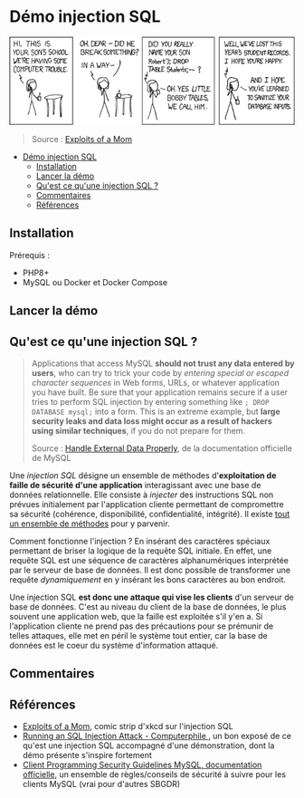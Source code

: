 # Démo injection SQL

![](assets/exploits_of_a_mom.png)

> Source : [Exploits of a Mom](https://xkcd.com/327/)

- [Démo injection SQL](#démo-injection-sql)
  - [Installation](#installation)
  - [Lancer la démo](#lancer-la-démo)
  - [Qu'est ce qu'une injection SQL ?](#quest-ce-quune-injection-sql-)
  - [Commentaires](#commentaires)
  - [Références](#références)


## Installation

Prérequis :

- PHP8+
- MySQL ou Docker et Docker Compose

## Lancer la démo


## Qu'est ce qu'une injection SQL ?

> Applications that access MySQL **should not trust any data entered by users**, who can try to trick your code by *entering special or* *escaped character sequences* in Web forms, URLs, or whatever application you have built. Be sure that your application remains secure if a user tries to perform SQL injection by entering something like `; DROP DATABASE mysql;` into a form. This is an extreme example, but **large security leaks and data loss might occur as a result of hackers using similar techniques**, if you do not prepare for them. 
>   
> Source : [Handle External Data Properly](https://dev.mysql.com/doc/refman/5.7/en/secure-client-programming.html), de la documentation officielle de MySQL

Une *injection SQL* désigne un ensemble de méthodes d'**exploitation de faille de sécurité d'une application** interagissant avec une base de données relationnelle. Elle consiste à *injecter* des instructions SQL non prévues initialement par l'application cliente permettant de compromettre sa sécurité (cohérence, disponibilité, confidentialité, intégrité). Il existe [tout un ensemble de méthodes](https://fr.wikipedia.org/wiki/Injection_SQL) pour y parvenir.

Comment fonctionne l'injection ? En insérant des caractères spéciaux permettant de briser la logique de la requête SQL initiale. En effet, une requête SQL est une séquence de caractères alphanumériques interprétée par le serveur de base de données. Il est donc possible de transformer une requête *dynamiquement* en y insérant les bons caractères au bon endroit.

Une injection SQL **est donc une attaque qui vise les clients** d'un serveur de base de données. C'est au niveau du client de la base de données, le plus souvent une application web, que la faille est exploitée s'il y'en a. Si l'application cliente ne prend pas des précautions pour se prémunir de telles attaques, elle met en péril le système tout entier, car la base de données est le coeur du système d'information attaqué.


## Commentaires


## Références

- [Exploits of a Mom](https://xkcd.com/327/), comic strip d'xkcd sur l'injection SQL
- [Running an SQL Injection Attack - Computerphile ](https://www.youtube.com/watch?v=ciNHn38EyRc), un bon exposé de ce qu'est une injection SQL accompagné d'une démonstration, dont la démo présente s'inspire fortement
- [Client Programming Security Guidelines MySQL, documentation officielle](https://dev.mysql.com/doc/refman/5.7/en/secure-client-programming.html), un ensemble de règles/conseils de sécurité à suivre pour les clients MySQL (vrai pour d'autres SBGDR)